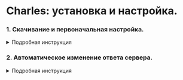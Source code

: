 # Charles: установка и настройка.

### 1. Скачивание и первоначальная настройка.

<details>
  <summary>Подробная инструкция</summary>
  
#### 1. Чтобы скачать Charles, перейди по ссылке https://www.charlesproxy.com/download/

#### 2. На открывшейся странице нажми на название своей операционной системы. Начнётся загрузка программы:
<details>
  <summary>Скриншот</summary>
  
![Screenshot](Чарльз2.jpg)
</details>

#### 3. После установки и первого запуска Charles нужно установить сертификат безопасности. Для этого открой в программе меню «Help» → «SSL Proxying» → «Install Charles Root Certificates»:
<details>
  <summary>Скриншот</summary>
  
![Screenshot](Чарльз3.jpg)
</details>

#### 4. 4. Установи сертификат:

   - Windows: В появившемся окне нажми «Установить сертификат». В следующем — «Текущий пользователь». Затем на этапе выбора хранилища сертификатов выбери второй пункт «Поместить все сертификаты в следующее хранилище» и нажми «Обзор...». Выбери папку «Доверенные корневые центры сертификации» и жми в остальных пунктах кнопку «Далее».
После установки сертификата Windows покажет предупреждение системы безопасности. Нажми «Yes» или «Да» в  окне. Так ты добавишь сертификат в хранилище доверенных корневых сертификатов:
<details>
  <summary>Скриншот</summary>
  
![Screenshot](Чарльз4.jpg)
</details>

- MacOS: Установи сертификат. Затем в пункте меню «Связка ключей» найди добавленный сертификат и в разделе «Доверие» разреши ему выполнять все действия. По умолчанию выставлены стандартные настройки; нужно заменить на «Всегда доверять».

#### 5. Перезапусти Charles. Затем перейди в меню «Proxy» → «SSL Proxying Settings»:
<details>
  <summary>Скриншот</summary>
  
![Screenshot](Чарльз5.jpg)
</details>

#### 6. В открывшемся окне во вкладке «SSL Proxying» нажми кнопку «Add» под блоком «Include» и добавь символ * в каждую строку («Host» и «Port»), затем нажми OK. Также поставь чек-бокс «Enable SSL Proxying» и нажми OK:
<details>
  <summary>Скриншот</summary>
  
![Screenshot](Чарльз6.jpg)
</details>

#### 7. Убедись, что в меню «Proxy» стоит галочка напротив «Windows Proxy» или «macOS Proxy» (в зависимости от операционной системы). Если не стоит, то кликни на эту строку:
<details>
  <summary>Скриншот</summary>
  
![Screenshot](Чарльз7.jpg)
</details>
  </details>


### 2. Автоматическое изменение ответа сервера.

<details>
  <summary>Подробная инструкция</summary>
  
  #### 1. Чтобы изменять ответ сервера в автоматическом режиме, в Charles открой меню «Tools» → «Rewrite»:
  
  #### 2. Поставь чек-бокс «Enable Rewrite» и нажми на кнопку «Add»:
  
  #### 3. В открывшемся окне заполни поле «Name» и нажми «Add» в блоке «Location». Заполни появившиеся поля согласно заданию из Тренажёра и нажми OK:
  
  Должен появиться результат как на скриншоте:
  
  #### 4. Нажми «Add» в блоке «Type/Action». Заполни появившиеся поля согласно заданию из Тренажёра и нажми OK:
  
  #### 5. Убедись, что настройки автоматической подмены совпадают с тем, что изображено на скриншоте и нажми ОК:
  
  #### 6. Убедись, что в меню «Tools» стоит галочка напротив «Rewrite». Если не стоит, то кликни на эту строку:
